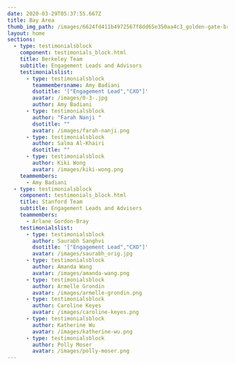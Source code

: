```yaml
---
date: 2020-03-29T05:37:55.667Z
title: Bay Area
thumb_img_path: /images/6624fd411b4972567f8dd65e350aa4c3_golden-gate-bridge-graphics-svg-dxf-eps-png-cdr-ai-pdf-vector-art-_1500-1500.jpeg
layout: home
sections:
  - type: testimonialsblock
    component: testimonials_block.html
    title: Berkeley Team
    subtitle: Engagement Leads and Advisors
    testimonialslist:
      - type: testimonialsblock
        teammembersname: Amy Badiani
        dsotitle: '["Engagement Lead","CXO"]'
        avatar: /images/0-3-.jpg
        author: Amy Badiani
      - type: testimonialsblock
        author: "Farah Nanji "
        dsotitle: ""
        avatar: /images/farah-nanji.png
      - type: testimonialsblock
        author: Salma Al-Khairi
        dsotitle: ""
      - type: testimonialsblock
        author: Kiki Wong
        avatar: /images/kiki-wong.png
    teammembers:
      - Amy Badiani
  - type: testimonialsblock
    component: testimonials_block.html
    title: Stanford Team
    subtitle: Engagement Leads and Advisers
    teammembers:
      - Arlane Gordon-Bray
    testimonialslist:
      - type: testimonialsblock
        author: Saurabh Sanghvi
        dsotitle: '["Engagement Lead","CXO"]'
        avatar: /images/saurabh_orig.jpg
      - type: testimonialsblock
        author: Amanda Wang
        avatar: /images/amanda-wang.png
      - type: testimonialsblock
        author: Armelle Grondin
        avatar: /images/armelle-grondin.png
      - type: testimonialsblock
        author: Caroline Keyes
        avatar: /images/caroline-keyes.png
      - type: testimonialsblock
        author: Katherine Wu
        avatar: /images/katherine-wu.png
      - type: testimonialsblock
        author: Polly Moser
        avatar: /images/polly-moser.png
---
```

